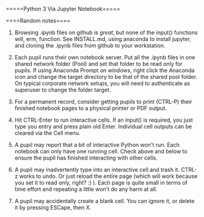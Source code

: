 =====Python 3 Via Jupyter Notebook=====

====Random notes====

1. Browsing .ipynb files on github is *great*, but none of the input() functions will, erm, function. See INSTALL.md, using anaconda to install jupyter, and cloning the .ipynb files from github to your workstation. 

1. Each pupil runs their own notebook server. Put all the .ipynb files in one shared network folder (Pool) and set that folder to be read only for pupils. If  using Anaconda Prompt on windows, right click the Anaconda icon and change the target directory to be that of the shared pool folder. On typical corporate network setups, you will need to authenticate as superuser to change the folder target.

1. For a permanent record, consider getting pupils to print (CTRL-P) their finished notebook pages to a physical printer or PDF output.

1. Hit CTRL-Enter to run interactive cells. If an input() is required, you just type you entry and press plain old Enter. Individual cell outputs can be cleared via the Cell menu.

1. A pupil may report that a bit of interactive Python won't run. Each notebook can only have one running cell. Check above and below to ensure the pupil has finished interacting with other cells.

1. A pupil may inadvertently type into an interactive cell and trash it. CTRL-z works to undo. Or just reload the entire page (which will work because you set it to read only, right? :) ). Each page is quite small in terms of time effort and repeating a little won't do any harm at all.

1. A pupil may accidentally create a blank cell. You can ignore it, or delete it by pressing ESCape, then X. 
